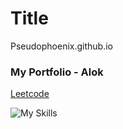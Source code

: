 # Title
Pseudophoenix.github.io
### My Portfolio - Alok

[Leetcode](https://leetcode.com/u/pseudophoenix/)

![My Skills](https://skillicons.dev/icons?i=js,html,css,gmail,flask,django,linkedin,opencv,pytorch)
